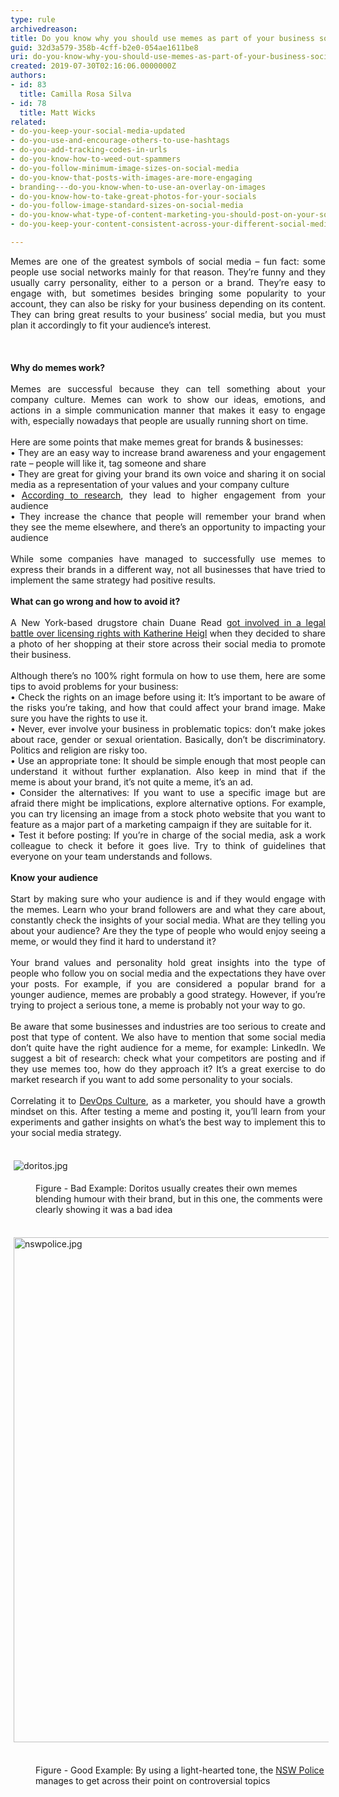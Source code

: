 ```yaml
---
type: rule
archivedreason: 
title: Do you know why you should use memes as part of your business social media content?
guid: 32d3a579-358b-4cff-b2e0-054ae1611be8
uri: do-you-know-why-you-should-use-memes-as-part-of-your-business-social-media-content
created: 2019-07-30T02:16:06.0000000Z
authors:
- id: 83
  title: Camilla Rosa Silva
- id: 78
  title: Matt Wicks
related:
- do-you-keep-your-social-media-updated
- do-you-use-and-encourage-others-to-use-hashtags
- do-you-add-tracking-codes-in-urls
- do-you-know-how-to-weed-out-spammers
- do-you-follow-minimum-image-sizes-on-social-media
- do-you-know-that-posts-with-images-are-more-engaging
- branding---do-you-know-when-to-use-an-overlay-on-images
- do-you-know-how-to-take-great-photos-for-your-socials
- do-you-follow-image-standard-sizes-on-social-media
- do-you-know-what-type-of-content-marketing-you-should-post-on-your-socials
- do-you-keep-your-content-consistent-across-your-different-social-media-platforms

---
```



<div style="text-align&#58;justify;">Memes are one of the greatest symbols of social media – fun fact&#58; some people use social networks mainly for that reason. They’re funny and they usually carry personality, either to a person or a brand. They’re easy to engage with, but sometimes besides bringing some popularity to your account, they can also be risky for your business depending on its content. They can bring great results to your business’ social media, but you must plan it accordingly to fit your audience’s interest.<br></div><br>
<br><excerpt class='endintro'></excerpt><br>
<div style="text-align&#58;justify;"> 
   <strong>Why do memes work? <br></strong></div><div style="text-align&#58;justify;"><strong></strong> <br></div><div style="text-align&#58;justify;"><div> 
   </div><div> 
</div></div><div style="text-align&#58;justify;">Memes are successful because they can tell something about your company culture. Memes can work to show our ideas, emotions, and actions in a simple communication manner that makes it easy to engage with, especially nowadays that people are usually running short on time.</div><div style="text-align&#58;justify;"><br></div><div style="text-align&#58;justify;"><div> 
   </div><div> 
</div></div><div style="text-align&#58;justify;">Here are some points that make memes great for brands &amp; businesses&#58; <br></div><div style="text-align&#58;justify;">• They are an easy way to increase brand awareness and your engagement rate – people will like it, tag someone and share <br></div><div style="text-align&#58;justify;">• They are great for giving your brand its own voice and sharing it on social media as a representation of your values and your company culture <br></div><div style="text-align&#58;justify;">• <a href="https&#58;//medium.com/%40DashHudson/do-memes-get-better-instagram-engagement-than-other-photos-fcce7c591b9d">According to research</a>, they lead to higher engagement from your audience <br></div><div style="text-align&#58;justify;">• They increase the chance that people will remember your brand when they see the meme elsewhere, and there’s an opportunity to impacting your audience<br></div><div style="text-align&#58;justify;"><br></div><div style="text-align&#58;justify;"><div> 
   </div><div> 
</div></div><div style="text-align&#58;justify;">While some companies have managed to successfully use memes to express their brands in a different way, not all businesses that have tried to implement the same strategy had positive results.</div><div style="text-align&#58;justify;"><br></div><div style="text-align&#58;justify;"><div> 
   </div><div> 
</div></div><div style="text-align&#58;justify;"> 
   <strong>What can go wrong and how to avoid it?</strong></div><div style="text-align&#58;justify;"><strong><br></strong></div><div style="text-align&#58;justify;"><div> 
   </div><div> 
</div></div><div style="text-align&#58;justify;">A New York-based drugstore chain Duane Read <a href="https&#58;//edition.cnn.com/2014/04/10/showbiz/katherine-heigl-duane-reade-lawsuit/">got involved in a legal battle over licensing rights with Katherine Heigl</a> when they decided to share a photo of her shopping at their store across their social media to promote their business.</div><div style="text-align&#58;justify;"><br></div><div style="text-align&#58;justify;"><div> 
   </div><div> 
</div></div><div style="text-align&#58;justify;">Although there’s no 100% right formula on how to use them, here are some tips to avoid problems for your business&#58;</div><div style="text-align&#58;justify;"><div> 
   </div><div> 
</div></div><div style="text-align&#58;justify;">• Check the rights on an image before using it&#58; It’s important to be aware of the risks you’re taking, and how that could affect your brand image. Make sure you have the rights to use it. <br></div><div style="text-align&#58;justify;">• Never, ever involve your business in problematic topics&#58; don’t make jokes about race, gender or sexual orientation. Basically, don’t be discriminatory. Politics and religion are risky too.</div><div style="text-align&#58;justify;">• Use an appropriate tone&#58; It should be simple enough that most people can understand it without further explanation. Also keep in mind that if the meme is about your brand, it’s not quite a meme, it’s an ad.</div><div style="text-align&#58;justify;">• Consider the alternatives&#58; If you want to use a specific image but are afraid there might be implications, explore alternative options. For example, you can try licensing an image from a stock photo website that you want to feature as a major part of a marketing campaign if they are suitable for it. <br></div><div style="text-align&#58;justify;">• Test it before posting&#58; If you’re in charge of the social media, ask a work colleague to check it before it goes live. Try to think of guidelines that everyone on your team understands and follows.</div><div style="text-align&#58;justify;"><br></div><div style="text-align&#58;justify;"><div> 
   </div><div> 
</div></div><div style="text-align&#58;justify;"> 
   <strong>Know your audience</strong></div><div style="text-align&#58;justify;"><strong><br></strong></div><div style="text-align&#58;justify;"><div> 
   </div><div> 
</div></div><div style="text-align&#58;justify;">Start by making sure who your audience is and if they would engage with the memes. Learn who your brand followers are and what they care about, constantly check the insights of your social media. What are they telling you about your audience? Are they the type of people who would enjoy seeing a meme, or would they find it hard to understand it?</div><div style="text-align&#58;justify;"><br></div><div style="text-align&#58;justify;"><div> 
   </div><div> 
</div></div><div style="text-align&#58;justify;">Your brand values and personality hold great insights into the type of people who follow you on social media and the expectations they have over your posts. For example, if you are considered a popular brand for a younger audience, memes are probably a good strategy. However, if you’re trying to project a serious tone, a meme is probably not your way to go.</div><div style="text-align&#58;justify;"><br></div><div style="text-align&#58;justify;"><div> 
   </div><div> 
</div></div><div style="text-align&#58;justify;">Be aware that some businesses and industries are too serious to create and post that type of content. We also have to mention that some social media don’t quite have the right audience for a meme, for example&#58; LinkedIn. We suggest a bit of research&#58; check what your competitors are posting and if they use memes too, how do they approach it? It’s a great exercise to do market research if you want to add some personality to your socials.</div><div style="text-align&#58;justify;"><br></div><div style="text-align&#58;justify;"><div> 
   </div><div> 
</div></div><div style="text-align&#58;justify;">Correlating it to <a href="https&#58;//docs.microsoft.com/en-us/azure/devops/learn/what-is-devops-culture">DevOps Culture</a>, as a marketer, you should have a growth mindset on this. After testing a meme and posting it, you’ll learn from your experiments and gather insights on what’s the best way to implement this to your social media strategy.</div><div> 
   <br> 
</div><div><dl class="ssw15-rteElement-ImageArea"> 
   <img src="/SiteAssets/do-you-know-why-you-should-use-memes-as-part-of-your-business-social-media-content/doritos.jpg" alt="doritos.jpg" style="margin&#58;5px;" /> </dl><dd class="ssw15-rteElement-FigureBad">Figure - Bad Example&#58; Doritos usually creates their own memes blending humour with their brand, but in this one, the comments were clearly showing it was a bad idea </dd></div><div><br>
   </div><div><dl class="ssw15-rteElement-ImageArea"><img src="/SiteAssets/do-you-know-why-you-should-use-memes-as-part-of-your-business-social-media-content/nswpolice.jpg" alt="nswpolice.jpg" style="margin&#58;5px;width&#58;808px;" /></dl>&#160;</div><div><dd class="ssw15-rteElement-FigureGood">Figure - Good Example&#58; By using a light-hearted tone, the <a href="https&#58;//www.facebook.com/nswpoliceforce/">NSW Police</a> manages to get across their point on controversial topics</dd></div> <br>


